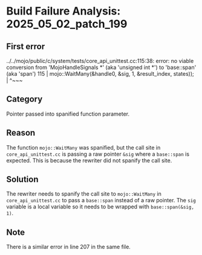 # Build Failure Analysis: 2025_05_02_patch_199

## First error

../../mojo/public/c/system/tests/core_api_unittest.cc:115:38: error: no viable conversion from 'MojoHandleSignals *' (aka 'unsigned int *') to 'base::span<const MojoHandleSignals>' (aka 'span<const unsigned int>')
  115 |             mojo::WaitMany(&handle0, &sig, 1, &result_index, states));
      |                                      ^~~~

## Category
Pointer passed into spanified function parameter.

## Reason
The function `mojo::WaitMany` was spanified, but the call site in `core_api_unittest.cc` is passing a raw pointer `&sig` where a `base::span` is expected. This is because the rewriter did not spanify the call site.

## Solution
The rewriter needs to spanify the call site to `mojo::WaitMany` in `core_api_unittest.cc` to pass a `base::span` instead of a raw pointer. The `sig` variable is a local variable so it needs to be wrapped with `base::span(&sig, 1)`.

## Note
There is a similar error in line 207 in the same file.